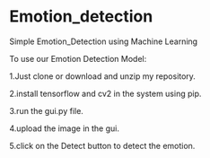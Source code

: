 # Emotion_detection
Simple Emotion_Detection using Machine Learning

To use our Emotion Detection Model:

1.Just clone or download and unzip my repository.

2.install tensorflow and cv2 in the system using pip.

3.run the gui.py file.

4.upload the image in the gui.

5.click on the Detect button to detect the emotion.
